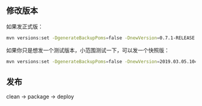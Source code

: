 ## 修改版本

如果发正式版：

```bash
mvn versions:set -DgenerateBackupPoms=false -DnewVersion=0.7.1-RELEASE
```

如果你只是想发一个测试版本，小范围测试一下，可以发一个快照版：

```bash
mvn versions:set -DgenerateBackupPoms=false -DnewVersion=2019.03.05.1045-SNAPSHOT
```

## 发布

clean -> package -> deploy
